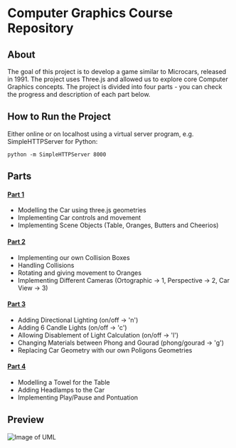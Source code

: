 # Computer Graphics Course Repository

## About
The goal of this project is to develop a game similar to Microcars, released in 1991. The project uses Three.js and allowed us to explore core Computer Graphics concepts. The project is divided into four parts - you can check the progress and description of each part below.

## How to Run the Project
Either online or on localhost using a virtual server program, e.g. SimpleHTTPServer for Python:
```
python -m SimpleHTTPServer 8000
```

## Parts
#### [Part 1](http://diogoredin.com/CG_project/part_1)
* Modelling the Car using three.js geometries
* Implementing Car controls and movement
* Implementing Scene Objects (Table, Oranges, Butters and Cheerios)

#### [Part 2](http://diogoredin.com/CG_project/part_2)
* Implementing our own Collision Boxes
* Handling Collisions
* Rotating and giving movement to Oranges
* Implementing Different Cameras (Ortographic -> 1, Perspective -> 2, Car View -> 3)

#### [Part 3](http://diogoredin.com/CG_project/part_3)
* Adding Directional Lighting (on/off -> 'n')
* Adding 6 Candle Lights (on/off -> 'c')
* Allowing Disablement of Light Calculation (on/off -> 'l')
* Changing Materials between Phong and Gourad (phong/gourad -> 'g')
* Replacing Car Geometry with our own Poligons Geometries

#### [Part 4](http://diogoredin.com/CG_project/part_4)
* Modelling a Towel for the Table
* Adding Headlamps to the Car
* Implementing Play/Pause and Pontuation

## Preview
![Image of UML](http://diogoredin.com/aux/microcars.png)
